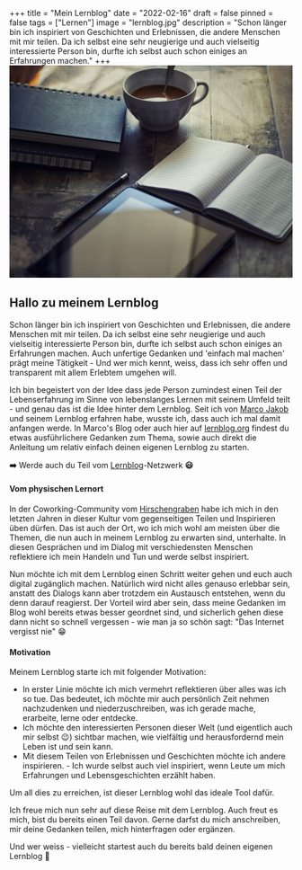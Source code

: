 +++
title = "Mein Lernblog"
date = "2022-02-16"
draft = false
pinned = false
tags = ["Lernen"]
image = "lernblog.jpg"
description = "Schon länger bin ich inspiriert von Geschichten und Erlebnissen, die andere Menschen mit mir teilen. Da ich selbst eine sehr neugierige und auch vielseitig interessierte Person bin, durfte ich selbst auch schon einiges an Erfahrungen machen."
+++
![](lernblog.jpg)

## Hallo zu meinem Lernblog

Schon länger bin ich inspiriert von Geschichten und Erlebnissen, die andere Menschen mit mir teilen. Da ich selbst eine sehr neugierige und auch vielseitig interessierte Person bin, durfte ich selbst auch schon einiges an Erfahrungen machen. Auch unfertige Gedanken und 'einfach mal machen' prägt meine Tätigkeit - Und wer mich kennt, weiss, dass ich sehr offen und transparent mit allem Erlebtem umgehen will.

Ich bin begeistert von der Idee dass jede Person zumindest einen Teil der Lebenserfahrung im Sinne von lebenslanges Lernen mit seinem Umfeld teilt - und genau das ist die Idee hinter dem Lernblog. Seit ich von [Marco Jakob](https://www.marcojakob.blog/ueber/) und seinem Lernblog erfahren habe, wusste ich, dass auch ich mal damit anfangen werde. In Marco's Blog oder auch hier auf [lernblog.org](https://www.lernblog.org/) findest du etwas ausführlichere Gedanken zum Thema, sowie auch direkt die Anleitung um relativ einfach deinen eigenen Lernblog zu starten. 

**➡️** Werde auch du Teil vom [Lernblog](https://www.lernblog.org)-Netzwerk **😃**

#### Vom physischen Lernort

In der Coworking-Community vom [Hirschengraben](https://www.hirschengraben.org) habe ich mich in den letzten Jahren in dieser Kultur vom gegenseitigen Teilen und Inspirieren üben dürfen. Das ist auch der Ort, wo ich mich wohl am meisten über die Themen, die nun auch in meinem Lernblog zu erwarten sind, unterhalte. In diesen Gesprächen und im Dialog mit verschiedensten Menschen reflektiere ich mein Handeln und Tun und werde selbst inspiriert.

Nun möchte ich mit dem Lernblog einen Schritt weiter gehen und euch auch digital zugänglich machen. Natürlich wird nicht alles genauso erlebbar sein, anstatt des Dialogs kann aber trotzdem ein Austausch entstehen, wenn du denn darauf reagierst. Der Vorteil wird aber sein, dass meine Gedanken im Blog wohl bereits etwas besser geordnet sind, und sicherlich gehen diese dann nicht so schnell vergessen - wie man ja so schön sagt: "Das Internet vergisst nie" 😁

#### Motivation

Meinem Lernblog starte ich mit folgender Motivation:

* In erster Linie möchte ich mich vermehrt reflektieren über alles was ich so tue. Das bedeutet, ich möchte mir auch persönlich Zeit nehmen nachzudenken und niederzuschreiben, was ich gerade mache, erarbeite, lerne oder entdecke.
* Ich möchte den interessierten Personen dieser Welt (und eigentlich auch mir selbst 😉) sichtbar machen, wie vielfältig und herausfordernd mein Leben ist und sein kann.
* Mit diesem Teilen von Erlebnissen und Geschichten möchte ich andere inspirieren. - Ich wurde selbst auch viel inspiriert, wenn Leute um mich Erfahrungen und Lebensgeschichten erzählt haben.

Um all dies zu erreichen, ist dieser Lernblog wohl das ideale Tool dafür.

Ich freue mich nun sehr auf diese Reise mit dem Lernblog. Auch freut es mich, bist du bereits einen Teil davon. Gerne darfst du mich anschreiben, mir deine Gedanken teilen, mich hinterfragen oder ergänzen.

Und wer weiss - vielleicht startest auch du bereits bald deinen eigenen Lernblog 🥳